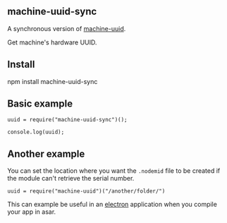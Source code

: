 machine-uuid-sync
--------

A synchronous version of [machine-uuid](https://github.com/mhzed/machine-uuid).

Get machine's hardware UUID.

## Install

npm install machine-uuid-sync

## Basic example

    uuid = require("machine-uuid-sync")();

    console.log(uuid);

## Another example

You can set the location where you want the `.nodemid` file to be created if the module can't retrieve the serial number.

    uuid = require("machine-uuid")("/another/folder/")

This can example be useful in an [electron](https://github.com/electron/electron) application when you compile your app in asar.
